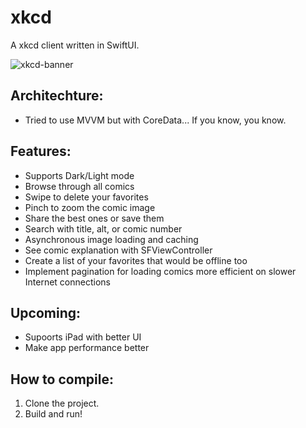 # xkcd
A xkcd client written in SwiftUI.

![xkcd-banner](https://sinarabiei.com/xkcd/repo-banner.png)

## Architechture:
* Tried to use MVVM but with CoreData... If you know, you know.

## Features:
* Supports Dark/Light mode
* Browse through all comics
* Swipe to delete your favorites
* Pinch to zoom the comic image
* Share the best ones or save them
* Search with title, alt, or comic number
* Asynchronous image loading and caching
* See comic explanation with SFViewController
* Create a list of your favorites that would be offline too
* Implement pagination for loading comics more efficient on slower Internet connections

## Upcoming:
* Supoorts iPad with better UI
* Make app performance better


## How to compile:
1. Clone the project.
2. Build and run!
